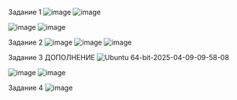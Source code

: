 Задание 1
![image](https://github.com/user-attachments/assets/1dd95401-1d5a-4e56-aa05-46891e65bb5c)
![image](https://github.com/user-attachments/assets/c9213a4e-fced-4137-b013-d38b06908b5f)

![image](https://github.com/user-attachments/assets/cb13be65-85e2-439c-9857-4c64d7fbf49a)
![image](https://github.com/user-attachments/assets/bb033038-25b6-48a7-8c5f-689822de62be)

Задание 2
![image](https://github.com/user-attachments/assets/0f3a26ec-59e2-4144-8b4c-c33a45d42b87)
![image](https://github.com/user-attachments/assets/472be408-cb21-4a3d-afe7-f1c92c971f41)
![image](https://github.com/user-attachments/assets/d23313c6-f91a-4dbf-a7ee-a64be772356d)


Задание 3
ДОПОЛНЕНИЕ
![Ubuntu 64-bit-2025-04-09-09-58-08](https://github.com/user-attachments/assets/7ebb1990-29aa-43a7-b4e1-df15ba2315a4)

![image](https://github.com/user-attachments/assets/1637e173-c0da-4333-b16d-4d1a0df7c67a)
![image](https://github.com/user-attachments/assets/647cdf1a-21c8-484d-be48-69f4003bb094)


Задание 4
![image](https://github.com/user-attachments/assets/b6a7672f-c1ee-46a3-b13b-12c8c9b7adf3)
